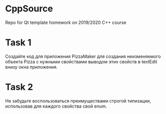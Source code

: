 # CppSource

Repo for Qt template homework on 2019/2020 C++ course

# Task 1

Создайте код для приложения PizzaMaker для создания неизменяемого объекта Pizza с нужными свойствами выводом этих свойств в textEdit внизу окна приложения.

# Task 2

Не забудьте воспользоваться преимуществами строгой типизации, использовав для каждого свойства свой enum.
